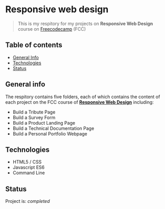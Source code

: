 # Responsive web design

> This is my respitory for my projects on **Responsive Web Design** course on [Freecodecamp](freecodecamp.org) (FCC)

## Table of contents

* [General Info](#general-info)
* [Technologies](#technologies)
* [Status](#status)


## General info
The respitory contains five folders, each of which contains the content of each project on the FCC course of [**Responsive Web Design**](https://www.freecodecamp.org/learn/responsive-web-design/) including:
- Build a Tribute Page
- Build a Survey Form
- Build a Product Landing Page
- Build a Technical Documentation Page
- Build a Personal Portfolio Webpage

## Technologies
- HTML5 / CSS
- Javascript ES6
- Command Line

## Status
Project is: _completed_
